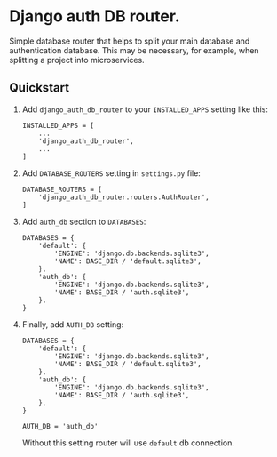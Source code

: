 # Django auth DB router.

Simple database router that helps to split your main database and authentication database.
This may be necessary, for example, when splitting a project into microservices.

## Quickstart

1. Add `django_auth_db_router` to your `INSTALLED_APPS` setting like this:
    ```
    INSTALLED_APPS = [
        ...
        'django_auth_db_router',
        ...
    ]
    ```

2. Add `DATABASE_ROUTERS` setting in `settings.py` file:
    ```
    DATABASE_ROUTERS = [
        'django_auth_db_router.routers.AuthRouter',
    ]
    ```
   
3. Add `auth_db` section to `DATABASES`:
   ```
   DATABASES = {
       'default': {
           'ENGINE': 'django.db.backends.sqlite3',
           'NAME': BASE_DIR / 'default.sqlite3',
       },
       'auth_db': {
           'ENGINE': 'django.db.backends.sqlite3',
           'NAME': BASE_DIR / 'auth.sqlite3',
       },
   }
    ```

4. Finally, add `AUTH_DB` setting:
   ```
   DATABASES = {
       'default': {
           'ENGINE': 'django.db.backends.sqlite3',
           'NAME': BASE_DIR / 'default.sqlite3',
       },
       'auth_db': {
           'ENGINE': 'django.db.backends.sqlite3',
           'NAME': BASE_DIR / 'auth.sqlite3',
       },
   }
   
   AUTH_DB = 'auth_db'
   ```
   
   Without this setting router will use `default` db connection.